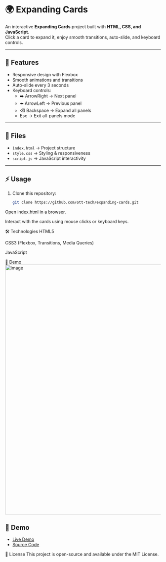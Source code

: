 # 🌍 Expanding Cards

An interactive **Expanding Cards** project built with **HTML, CSS, and JavaScript**.  
Click a card to expand it, enjoy smooth transitions, auto-slide, and keyboard controls.

---

## 🚀 Features
- Responsive design with Flexbox  
- Smooth animations and transitions  
- Auto-slide every 3 seconds  
- Keyboard controls:
  - ➡️ ArrowRight → Next panel  
  - ⬅️ ArrowLeft → Previous panel  
  - ⌫ Backspace → Expand all panels  
  - Esc → Exit all-panels mode  

---

## 📂 Files
- `index.html` → Project structure  
- `style.css` → Styling & responsiveness  
- `script.js` → JavaScript interactivity  

---

## ⚡ Usage
1. Clone this repository:
   ```bash
   git clone https://github.com/ott-tech/expanding-cards.git
Open index.html in a browser.

Interact with the cards using mouse clicks or keyboard keys.

🛠️ Technologies
HTML5

CSS3 (Flexbox, Transitions, Media Queries)

JavaScript

📸 Demo
<img width="1829" height="808" alt="image" src="https://github.com/user-attachments/assets/5e94d130-0574-4603-b59e-afaad7c79b88" />
## 📸 Demo
- [Live Demo](https://ott-tech.github.io/expanding-cards-rebuild/)
- [Source Code](https://github.com/ott-tech/expanding-cards-rebuild)



🔑 License
This project is open-source and available under the MIT License.
